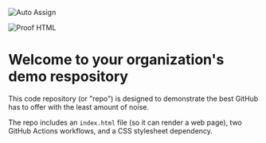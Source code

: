 ![Auto Assign](https://github.com/211394535-MOD-53-2023/demo-repository/actions/workflows/auto-assign.yml/badge.svg)

![Proof HTML](https://github.com/211394535-MOD-53-2023/demo-repository/actions/workflows/proof-html.yml/badge.svg)

# Welcome to your organization's demo respository
This code repository (or "repo") is designed to demonstrate the best GitHub has to offer with the least amount of noise.

The repo includes an `index.html` file (so it can render a web page), two GitHub Actions workflows, and a CSS stylesheet dependency.
